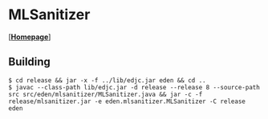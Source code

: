 # MLSanitizer

[[**Homepage**](https://ed7n.github.io/mlsanitizer)]

## Building

    $ cd release && jar -x -f ../lib/edjc.jar eden && cd ..
    $ javac --class-path lib/edjc.jar -d release --release 8 --source-path src src/eden/mlsanitizer/MLSanitizer.java && jar -c -f release/mlsanitizer.jar -e eden.mlsanitizer.MLSanitizer -C release eden
